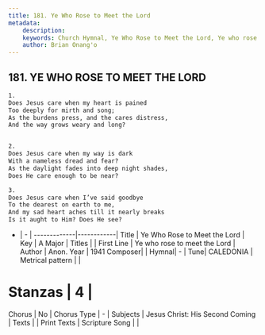 ```yaml
---
title: 181. Ye Who Rose to Meet the Lord
metadata:
    description: 
    keywords: Church Hymnal, Ye Who Rose to Meet the Lord, Ye who rose to meet the Lord, 
    author: Brian Onang'o
---
```



## 181. YE WHO ROSE TO MEET THE LORD

```txt
1.
Does Jesus care when my heart is pained
Too deeply for mirth and song;
As the burdens press, and the cares distress,
And the way grows weary and long?


2.
Does Jesus care when my way is dark
With a nameless dread and fear?
As the daylight fades into deep night shades,
Does He care enough to be near?

3.
Does Jesus care when I’ve said goodbye
To the dearest on earth to me,
And my sad heart aches till it nearly breaks ­
Is it aught to Him? Does He see?
```

- |   -  |
-------------|------------|
Title | Ye Who Rose to Meet the Lord |
Key | A Major |
Titles |  |
First Line | Ye who rose to meet the Lord |
Author | Anon.
Year | 1941
Composer|  |
Hymnal|  - |
Tune| CALEDONIA |
Metrical pattern | |
# Stanzas | 4 |
Chorus | No |
Chorus Type | - |
Subjects | Jesus Christ: His Second Coming |
Texts |  |
Print Texts | 
Scripture Song |  |
  
